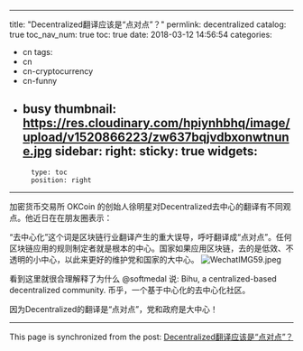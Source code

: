 
---
title: "Decentralized翻译应该是“点对点”？"
permlink: decentralized
catalog: true
toc_nav_num: true
toc: true
date: 2018-03-12 14:56:54
categories:
- cn
tags:
- cn
- cn-cryptocurrency
- cn-funny
- busy
thumbnail: https://res.cloudinary.com/hpiynhbhq/image/upload/v1520866223/zw637bqjvdbxonwtnune.jpg
sidebar:
    right:
        sticky: true
widgets:
    -
        type: toc
        position: right
---


加密货币交易所 OKCoin 的创始人徐明星对Decentralized去中心的翻译有不同观点。他近日在在朋友圈表示：

“去中心化”这个词是区块链行业翻译产生的重大误导，呼吁翻译成“点对点”。任何区块链应用的规则制定者就是根本的中心。国家如果应用区块链，去的是低效、不透明的小中心，以此来更好的维护党和国家的大中心。
![WechatIMG59.jpeg](https://res.cloudinary.com/hpiynhbhq/image/upload/v1520866223/zw637bqjvdbxonwtnune.jpg)

看到这里就很合理解释了为什么 @softmedal 说:
Bihu, a centralized-based decentralized community.
币乎，一个基于中心化的去中心化社区。

因为Decentralized的翻译是“点对点”，党和政府是大中心！

- - -

This page is synchronized from the post: [Decentralized翻译应该是“点对点”？](https://steemit.com/@ericet/decentralized)
